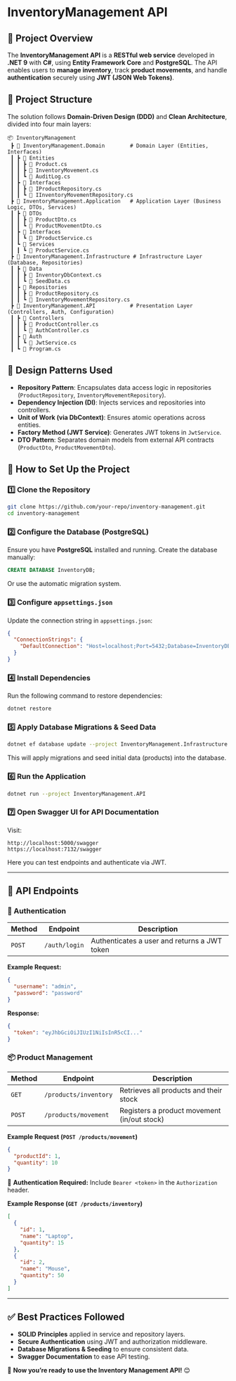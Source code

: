 # InventoryManagement API

## 📌 Project Overview
The **InventoryManagement API** is a **RESTful web service** developed in **.NET 9** with **C#**, using **Entity Framework Core** and **PostgreSQL**. The API enables users to **manage inventory**, track **product movements**, and handle **authentication** securely using **JWT (JSON Web Tokens)**.

## 📂 Project Structure
The solution follows **Domain-Driven Design (DDD)** and **Clean Architecture**, divided into four main layers:

```
📦 InventoryManagement
 ┣ 📂 InventoryManagement.Domain        # Domain Layer (Entities, Interfaces)
 ┃ ┣ 📂 Entities
 ┃ ┃ ┣ 📜 Product.cs
 ┃ ┃ ┣ 📜 InventoryMovement.cs
 ┃ ┃ ┗ 📜 AuditLog.cs
 ┃ ┣ 📂 Interfaces
 ┃ ┃ ┣ 📜 IProductRepository.cs
 ┃ ┃ ┗ 📜 IInventoryMovementRepository.cs
 ┣ 📂 InventoryManagement.Application   # Application Layer (Business Logic, DTOs, Services)
 ┃ ┣ 📂 DTOs
 ┃ ┃ ┣ 📜 ProductDto.cs
 ┃ ┃ ┗ 📜 ProductMovementDto.cs
 ┃ ┣ 📂 Interfaces
 ┃ ┃ ┗ 📜 IProductService.cs
 ┃ ┗ 📂 Services
 ┃ ┃ ┗ 📜 ProductService.cs
 ┣ 📂 InventoryManagement.Infrastructure # Infrastructure Layer (Database, Repositories)
 ┃ ┣ 📂 Data
 ┃ ┃ ┣ 📜 InventoryDbContext.cs
 ┃ ┃ ┗ 📜 SeedData.cs
 ┃ ┣ 📂 Repositories
 ┃ ┃ ┣ 📜 ProductRepository.cs
 ┃ ┃ ┗ 📜 InventoryMovementRepository.cs
 ┣ 📂 InventoryManagement.API           # Presentation Layer (Controllers, Auth, Configuration)
 ┃ ┣ 📂 Controllers
 ┃ ┃ ┣ 📜 ProductController.cs
 ┃ ┃ ┗ 📜 AuthController.cs
 ┃ ┣ 📂 Auth
 ┃ ┃ ┗ 📜 JwtService.cs
 ┃ ┗ 📜 Program.cs
```

## 🎯 Design Patterns Used
- **Repository Pattern**: Encapsulates data access logic in repositories (`ProductRepository`, `InventoryMovementRepository`).
- **Dependency Injection (DI)**: Injects services and repositories into controllers.
- **Unit of Work (via DbContext)**: Ensures atomic operations across entities.
- **Factory Method (JWT Service)**: Generates JWT tokens in `JwtService`.
- **DTO Pattern**: Separates domain models from external API contracts (`ProductDto`, `ProductMovementDto`).

## 🚀 How to Set Up the Project
### **1️⃣ Clone the Repository**
```bash
git clone https://github.com/your-repo/inventory-management.git
cd inventory-management
```

### **2️⃣ Configure the Database (PostgreSQL)**
Ensure you have **PostgreSQL** installed and running. Create the database manually:
```sql
CREATE DATABASE InventoryDB;
```
Or use the automatic migration system.

### **3️⃣ Configure `appsettings.json`**
Update the connection string in `appsettings.json`:
```json
{
  "ConnectionStrings": {
    "DefaultConnection": "Host=localhost;Port=5432;Database=InventoryDB;Username=postgres;Password=admin"
  }
}
```

### **4️⃣ Install Dependencies**
Run the following command to restore dependencies:
```bash
dotnet restore
```

### **5️⃣ Apply Database Migrations & Seed Data**
```bash
dotnet ef database update --project InventoryManagement.Infrastructure --startup-project InventoryManagement.API
```
This will apply migrations and seed initial data (products) into the database.

### **6️⃣ Run the Application**
```bash
dotnet run --project InventoryManagement.API
```

### **7️⃣ Open Swagger UI for API Documentation**
Visit:
```
http://localhost:5000/swagger
https://localhost:7132/swagger
```
Here you can test endpoints and authenticate via JWT.

---

## 📡 API Endpoints

### **🔐 Authentication**
| Method | Endpoint | Description |
|--------|---------|-------------|
| `POST` | `/auth/login` | Authenticates a user and returns a JWT token |

**Example Request:**
```json
{
  "username": "admin",
  "password": "password"
}
```

**Response:**
```json
{
  "token": "eyJhbGciOiJIUzI1NiIsInR5cCI..."
}
```

### **📦 Product Management**
| Method | Endpoint | Description |
|--------|---------|-------------|
| `GET`  | `/products/inventory` | Retrieves all products and their stock |
| `POST` | `/products/movement` | Registers a product movement (in/out stock) |

**Example Request (`POST /products/movement`)**
```json
{
  "productId": 1,
  "quantity": 10
}
```

🔹 **Authentication Required:** Include `Bearer <token>` in the `Authorization` header.

**Example Response (`GET /products/inventory`)**
```json
[
  {
    "id": 1,
    "name": "Laptop",
    "quantity": 15
  },
  {
    "id": 2,
    "name": "Mouse",
    "quantity": 50
  }
]
```

---

## ✅ Best Practices Followed
- **SOLID Principles** applied in service and repository layers.
- **Secure Authentication** using JWT and authorization middleware.
- **Database Migrations & Seeding** to ensure consistent data.
- **Swagger Documentation** to ease API testing.

🚀 **Now you’re ready to use the Inventory Management API!** 😊

